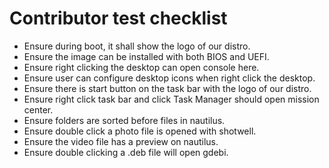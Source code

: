# Contributor test checklist

* Ensure during boot, it shall show the logo of our distro.
* Ensure the image can be installed with both BIOS and UEFI.
* Ensure right clicking the desktop can open console here.
* Ensure user can configure desktop icons when right click the desktop.
* Ensure there is start button on the task bar with the logo of our distro.
* Ensure right click task bar and click Task Manager should open mission center.
* Ensure folders are sorted before files in nautilus.
* Ensure double click a photo file is opened with shotwell.
* Ensure the video file has a preview on nautilus.
* Ensure double clicking a .deb file will open gdebi.
